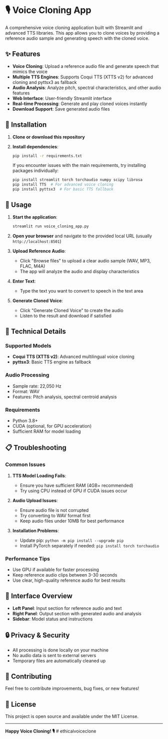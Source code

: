 # 🎙️ Voice Cloning App

A comprehensive voice cloning application built with Streamlit and advanced TTS libraries. This app allows you to clone voices by providing a reference audio sample and generating speech with the cloned voice.

## ✨ Features

- **Voice Cloning**: Upload a reference audio file and generate speech that mimics the voice
- **Multiple TTS Engines**: Supports Coqui TTS (XTTS v2) for advanced cloning and pyttsx3 as fallback
- **Audio Analysis**: Analyze pitch, spectral characteristics, and other audio features
- **Web Interface**: User-friendly Streamlit interface
- **Real-time Processing**: Generate and play cloned voices instantly
- **Download Support**: Save generated audio files

## 🚀 Installation

1. **Clone or download this repository**

2. **Install dependencies**:
   ```bash
   pip install -r requirements.txt
   ```

   If you encounter issues with the main requirements, try installing packages individually:
   ```bash
   pip install streamlit torch torchaudio numpy scipy librosa
   pip install TTS  # For advanced voice cloning
   pip install pyttsx3  # For basic TTS fallback
   ```

## 🎯 Usage

1. **Start the application**:
   ```bash
   streamlit run voice_cloning_app.py
   ```

2. **Open your browser** and navigate to the provided local URL (usually `http://localhost:8501`)

3. **Upload Reference Audio**:
   - Click "Browse files" to upload a clear audio sample (WAV, MP3, FLAC, M4A)
   - The app will analyze the audio and display characteristics

4. **Enter Text**:
   - Type the text you want to convert to speech in the text area

5. **Generate Cloned Voice**:
   - Click "Generate Cloned Voice" to create the audio
   - Listen to the result and download if satisfied

## 🔧 Technical Details

### Supported Models
- **Coqui TTS (XTTS v2)**: Advanced multilingual voice cloning
- **pyttsx3**: Basic TTS engine as fallback

### Audio Processing
- Sample rate: 22,050 Hz
- Format: WAV
- Features: Pitch analysis, spectral centroid analysis

### Requirements
- Python 3.8+
- CUDA (optional, for GPU acceleration)
- Sufficient RAM for model loading

## 📋 Troubleshooting

### Common Issues

1. **TTS Model Loading Fails**:
   - Ensure you have sufficient RAM (4GB+ recommended)
   - Try using CPU instead of GPU if CUDA issues occur

2. **Audio Upload Issues**:
   - Ensure audio file is not corrupted
   - Try converting to WAV format first
   - Keep audio files under 10MB for best performance

3. **Installation Problems**:
   - Update pip: `python -m pip install --upgrade pip`
   - Install PyTorch separately if needed: `pip install torch torchaudio`

### Performance Tips
- Use GPU if available for faster processing
- Keep reference audio clips between 3-30 seconds
- Use clear, high-quality reference audio for best results

## 🎨 Interface Overview

- **Left Panel**: Input section for reference audio and text
- **Right Panel**: Output section with generated audio and analysis
- **Sidebar**: Model status and instructions

## 🔒 Privacy & Security

- All processing is done locally on your machine
- No audio data is sent to external servers
- Temporary files are automatically cleaned up

## 🤝 Contributing

Feel free to contribute improvements, bug fixes, or new features!

## 📄 License

This project is open source and available under the MIT License.

---

**Happy Voice Cloning! 🎙️**
#   e t h i c a l v o i c e c l o n e  
 